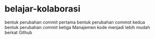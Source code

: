 # belajar-kolaborasi
bentuk perubahan commit pertama
bentuk perubahan commot kedua
bentuk perubahan commit ketiga
Manajemen kode menjadi lebih mudah berkat Github
